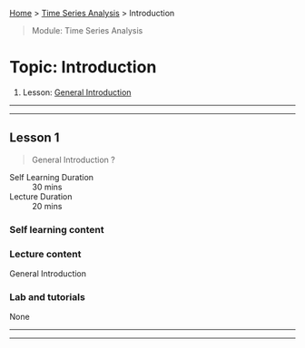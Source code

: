 [Home](../README.md) > [Time Series Analysis](./README.md) > Introduction

> Module: Time Series Analysis

# Topic: Introduction

1. Lesson: [General Introduction](#lesson-1)

---

---

## Lesson 1

> General Introduction ?

<dl>
<dt>Self Learning Duration</dt>
<dd>30 mins</dd>
<dt>Lecture Duration</dt>
<dd>20 mins</dd>
</dl>

### Self learning content



### Lecture content

General Introduction

### Lab and tutorials

None

---

---
